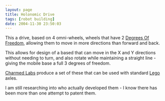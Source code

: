 ```yaml
---
layout: page
title: Holonomic Drive
tags: [robot building]
date: 2004-11-30 23:50:03
---
```

This a drive, based on 4 omni-wheels, wheels that have 2 [Degrees Of Freedom](/wiki/degrees_of_freedom.html "A term used for the axes of movement for a robot, or robot limb."), allowing them to move in more directions than forward and back.

This allows for design of a based that can move in the X and Y directions without needing to turn, and also rotate while maintaining a straight line - giving the mobile base a full 3 degrees of freedom.

[Charmed Labs](http://www.charmedlabs.com) produce a set of these that can be used with standard [Lego](/wiki/lego.html "The best known construction toy") axles.

I am still researching into who actually developed them - I know there has been more than one attempt to patent them.

